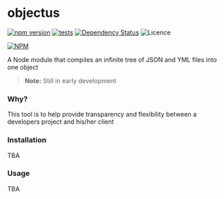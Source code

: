 objectus
========

[![npm version](https://badge.fury.io/js/objectus.svg)](https://badge.fury.io/js/objectus)
[![tests](http://img.shields.io/travis/acidjazz/objectus/master.svg?style=flat)](https://travis-ci.org/acidjazz/objectus)
[![Dependency Status](https://gemnasium.com/acidjazz/objectus.svg)](https://gemnasium.com/acidjazz/objectus)
![Licence](https://img.shields.io/npm/l/objectus.svg?style=flat-square&label=licence)


[![NPM](https://nodei.co/npm/objectus.png)](https://npmjs.org/package/objectus)



A Node module that compiles an infinite tree of JSON and YML files into one object

> **Note:** Still in early development


### Why?

This tool is to help provide transparency and flexibility between a developers project and his/her client


### Installation

TBA

### Usage

TBA


